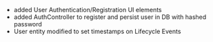 - added User Authentication/Registration UI elements
- added AuthController to register and persist user in DB with hashed password
- User entity modified to set timestamps on Lifecycle Events